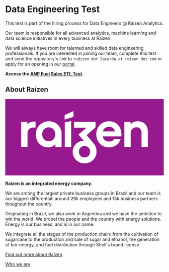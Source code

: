 Data Engineering Test
=====================

This test is part of the hiring process for Data Engineers @ Raízen Analytics.

Our team is responsible for all advanced analytics, machine learning and data science initiatives in every business at Raízen.

We will always have room for talented and skilled data engineering professionals. If you are interested in joining our team, complete this test and send the repository's link to `rudison dot lacerda at raizen dot com` or apply for an opening in our [portal](https://vagas.raizen.com.br).

**Access the [ANP Fuel Sales ETL Test](https://github.com/raizen-analytics/data-engineering-test/blob/master/TEST.md).**

## About Raízen

![Raízen Logo](./images/raizen.png)

**Raízen is an integrated energy company.**

We are among the largest private business groups in Brazil and our team is our biggest differential: around 29k employees and 15k business partners thoughout the country.

Originating in Brazil, we also work in Argentina and we have the ambition to win the world. We propel the people and the country with energy solutions. Energy is our business, and is in our name.

We integrate all the stages of the production chain: from the cultivation of sugarcane to the production and sale of sugar and ethanol, the generation of bio-energy, and fuel distribution through Shell's brand license.

[Find out more about Raízen](https://raizen.com.br/en)

[Who we are](https://raizen.com.br/en/about-raizen/who-we-are)
